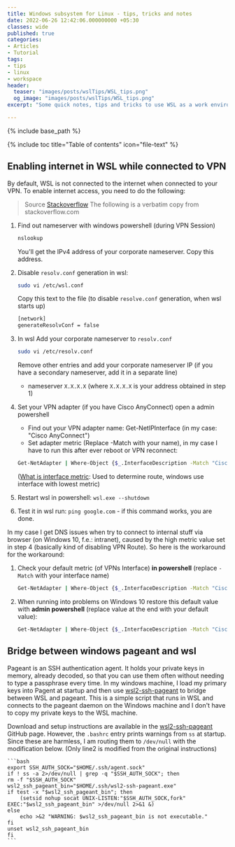 ```yaml
---
title: Windows subsystem for Linux - tips, tricks and notes
date: 2022-06-26 12:42:06.000000000 +05:30
classes: wide
published: true
categories:
- Articles
- Tutorial
tags:
- tips
- linux
- workspace
header:
  teaser: "images/posts/wslTips/WSL_tips.png"
  og_image: "images/posts/wslTips/WSL_tips.png"
excerpt: "Some quick notes, tips and tricks to use WSL as a work environment when you are stuck with a Windows PC"

---
```



<style>
div {
  text-align: justify;
  text-justify: inter-word;
}
</style>

{% include base_path %}

{% include toc title="Table of contents" icon="file-text" %}

## Enabling internet in WSL while connected to VPN

By default, WSL is not connected to the internet when connected to your VPN. To enable internet access, you need to do the following:


> Source [Stackoverflow](https://superuser.com/questions/1630487/no-internet-connection-ubuntu-wsl-while-vpn)
> The following is a verbatim copy from stackoverflow.com


1. Find out nameserver with windows powershell (during VPN Session)

    ```bash
    nslookup
    ```

    You'll get the IPv4 address of your corporate nameserver. Copy this address.

2. Disable `resolv.conf` generation in wsl:

    ```bash
    sudo vi /etc/wsl.conf
    ```

    Copy this text to the file (to disable `resolve.conf` generation, when wsl starts up)

    ```bash
    [network]                                                                        
    generateResolvConf = false
    ```

3. In wsl Add your corporate nameserver to `resolv.conf`

    ```bash
    sudo vi /etc/resolv.conf
    ```

    Remove other entries and add your corporate nameserver IP (if you have a secondary nameserver, add it in a separate line)

    - nameserver `X.X.X.X` (where `X.X.X.X` is your address obtained in step 1)

4. Set your VPN adapter (if you have Cisco AnyConnect) open a admin powershell

    - Find out your VPN adapter name: Get-NetIPInterface (in my case: "Cisco AnyConnect")
    - Set adapter metric (Replace -Match with your name), in my case I have to run this after ever reboot or VPN reconnect:

    ```bash
    Get-NetAdapter | Where-Object {$_.InterfaceDescription -Match "Cisco AnyConnect"} | Set-NetIPInterface -InterfaceMetric 6000
    ```

    ([What is interface metric](https://docs.microsoft.com/en-us/troubleshoot/windows-server/networking/automatic-metric-for-ipv4-routes): Used to determine route, windows use interface with lowest metric)

5. Restart wsl in powershell: `wsl.exe --shutdown`

6. Test it in wsl run: `ping google.com` - if this command works, you are done.


In my case I get DNS issues when try to connect to internal stuff via browser (on Windows 10, f.e.: intranet), caused by the high metric value set in step 4 (basically kind of disabling VPN Route). So here is the workaround for the workaround:

1. Check your default metric (of VPNs Interface) **in powershell** (replace `-Match` with your interface name)

    ```bash
    Get-NetAdapter | Where-Object {$_.InterfaceDescription -Match "Cisco AnyConnect"} | Get-NetIPInterface
    ```

2. When running into problems on Windows 10 restore this default value with **admin powershell** (replace value at the end with your default value):

    ```bash
    Get-NetAdapter | Where-Object {$_.InterfaceDescription -Match "Cisco AnyConnect"} | Set-NetIPInterface -InterfaceMetric 1
    ```

## Bridge between windows pageant and wsl

Pageant is an SSH authentication agent. It holds your private keys in memory, already decoded, so that you can use them often without needing to type a passphrase every time. In my windows machine, I load my primary keys into Pagent at startup and then use [wsl2-ssh-pageant](https://github.com/BlackReloaded/wsl2-ssh-pageant) to bridge between WSL and pageant. This is a simple script that runs in WSL and connects to the pageant daemon on the Windows machine and I don't have to copy my private keys to the WSL machine.

Download and setup instructions are available in the [wsl2-ssh-pageant](https://github.com/BlackReloaded/wsl2-ssh-pageant) GitHub page. However, the `.bashrc` entry prints warnings from `ss` at startup. Since these are harmless, I am routing them to `/dev/null` with the modification below. (Only line2 is modified from the original instructions)


    ```bash
    export SSH_AUTH_SOCK="$HOME/.ssh/agent.sock"
    if ! ss -a 2>/dev/null | grep -q "$SSH_AUTH_SOCK"; then
    rm -f "$SSH_AUTH_SOCK"
    wsl2_ssh_pageant_bin="$HOME/.ssh/wsl2-ssh-pageant.exe"
    if test -x "$wsl2_ssh_pageant_bin"; then
        (setsid nohup socat UNIX-LISTEN:"$SSH_AUTH_SOCK,fork" EXEC:"$wsl2_ssh_pageant_bin" >/dev/null 2>&1 &)
    else
        echo >&2 "WARNING: $wsl2_ssh_pageant_bin is not executable."
    fi
    unset wsl2_ssh_pageant_bin
    fi
    ```